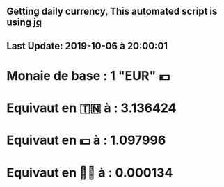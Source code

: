 ## Getting daily currency, This automated script is using [jq](https://stedolan.github.io/jq/)
## Last Update:  2019-10-06 à 20:00:01
 # Monaie de base : 1 "EUR" 💶 
 # Equivaut en 🇹🇳 à :  3.136424 
 # Equivaut en 💵 à : 1.097996
 # Equivaut en 🐱‍💻 à :  0.000134
